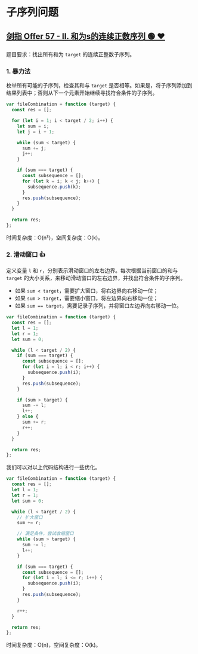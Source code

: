 # 子序列问题

## [剑指 Offer 57 - II. 和为s的连续正数序列 🟢 ❤](https://leetcode.cn/problems/he-wei-sde-lian-xu-zheng-shu-xu-lie-lcof/description/)

题目要求：找出所有和为 `target` 的连续正整数子序列。

### 1. 暴力法

枚举所有可能的子序列，检查其和与 `target` 是否相等。如果是，将子序列添加到结果列表中；否则从下一个元素开始继续寻找符合条件的子序列。

``` js
var fileCombination = function (target) {
  const res = [];

  for (let i = 1; i < target / 2; i++) {
    let sum = i;
    let j = i + 1;

    while (sum < target) {
      sum += j;
      j++;
    }

    if (sum === target) {
      const subsequence = [];
      for (let k = i; k < j; k++) {
        subsequence.push(k);
      }
      res.push(subsequence);
    }
  }

  return res;
};
```

时间复杂度：O(n²)，空间复杂度：O(k)。

### 2. 滑动窗口 👍

定义变量 `l` 和 `r`，分别表示滑动窗口的左右边界。每次根据当前窗口的和与 `target` 的大小关系，来移动滑动窗口的左右边界，并找出符合条件的子序列。

- 如果 `sum < target`，需要扩大窗口，将右边界向右移动一位；
- 如果 `sum > target`，需要缩小窗口，将左边界向右移动一位；
- 如果 `sum == target`，需要记录子序列，并将窗口左边界向右移动一位。

``` js
var fileCombination = function (target) {
  const res = [];
  let l = 1;
  let r = 1;
  let sum = 0;

  while (l < target / 2) {
    if (sum === target) {
      const subsequence = [];
      for (let i = l; i < r; i++) {
        subsequence.push(i);
      }
      res.push(subsequence);
    }

    if (sum > target) {
      sum -= l;
      l++;
    } else {
      sum += r;
      r++;
    }
  }

  return res;
};
```

我们可以对以上代码结构进行一些优化。

``` js
var fileCombination = function (target) {
  const res = [];
  let l = 1;
  let r = 1;
  let sum = 0;

  while (l < target / 2) {
    // 扩大窗口
    sum += r;

    // 满足条件，尝试收缩窗口
    while (sum > target) {
      sum -= l;
      l++;
    }

    if (sum === target) {
      const subsequence = [];
      for (let i = l; i <= r; i++) {
        subsequence.push(i);
      }
      res.push(subsequence);
    }

    r++;
  }

  return res;
};
```

时间复杂度：O(n)，空间复杂度：O(k)。

